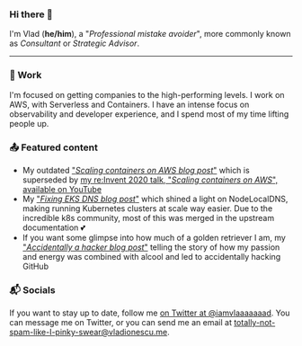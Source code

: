 ### Hi there 👋

I'm Vlad (**he/him**), a "_Professional mistake avoider_", more commonly known as _Consultant_ or _Strategic Advisor_.

---

### 💼 Work

I'm focused on getting companies to the high-performing levels. I work on AWS, with Serverless and Containers. I have an intense focus on observability and developer experience, and I spend most of my time lifting people up.

### 📤 Featured content

- My outdated ["_Scaling containers on AWS blog post_"](https://www.vladionescu.me/posts/scaling-containers-in-aws/) which is superseded by [my re:Invent 2020 talk, "_Scaling containers on AWS_", available on YouTube](https://www.youtube.com/watch?v=UhRiLCxYNbo)
- My ["_Fixing EKS DNS blog post_"](https://www.vladionescu.me/posts/eks-dns/) which shined a light on NodeLocalDNS, making running Kubernetes clusters at scale way easier. Due to the incredible k8s community, most of this was merged in the upstream documentation 💕
- If you want some glimpse into how much of a golden retriever I am, my ["_Accidentally a hacker blog post_"](https://www.vladionescu.me/posts/how-i-became-a-hacker/) telling the story of how my passion and energy was combined with alcool and led to accidentally hacking GitHub

### 📬 Socials

If you want to stay up to date, follow me [on Twitter at @iamvlaaaaaaad](https://twitter.com/iamvlaaaaaaad/). You can message me on Twitter, or you can send me an email at [totally-not-spam-like-I-pinky-swear@vladionescu.me](totally-not-spam-I-pinky-swear@vladionescu.me).

